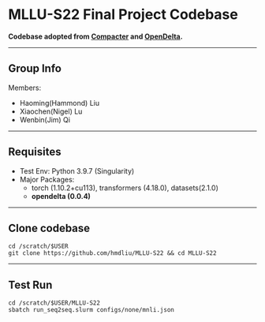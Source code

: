 # MLLU-S22 Final Project Codebase

**Codebase adopted from [Compacter](https://github.com/rabeehk/compacter) and [OpenDelta](https://github.com/thunlp/OpenDelta).**

---

## Group Info
Members:
- Haoming(Hammond) Liu
- Xiaochen(Nigel) Lu
- Wenbin(Jim) Qi

---

## Requisites
- Test Env: Python 3.9.7 (Singularity)
- Major Packages:
    - torch (1.10.2+cu113), transformers (4.18.0), datasets(2.1.0)
    - **opendelta (0.0.4)**

---

## Clone codebase
```
cd /scratch/$USER
git clone https://github.com/hmdliu/MLLU-S22 && cd MLLU-S22
```

---

## Test Run
```
cd /scratch/$USER/MLLU-S22
sbatch run_seq2seq.slurm configs/none/mnli.json
```

